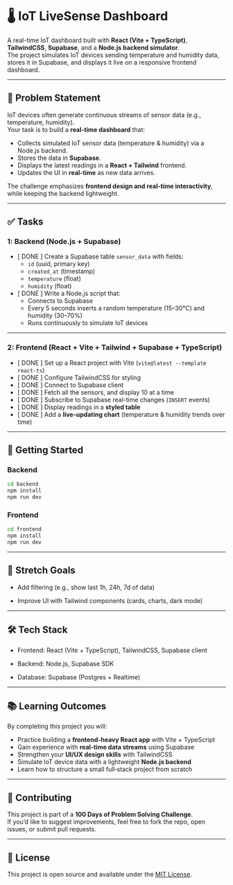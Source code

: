 # 🌡️ IoT LiveSense Dashboard

A real-time IoT dashboard built with **React (Vite + TypeScript)**, **TailwindCSS**, **Supabase**, and a **Node.js backend simulator**.  
The project simulates IoT devices sending temperature and humidity data, stores it in Supabase, and displays it live on a responsive frontend dashboard.

---

## 📌 Problem Statement

IoT devices often generate continuous streams of sensor data (e.g., temperature, humidity).  
Your task is to build a **real-time dashboard** that:

- Collects simulated IoT sensor data (temperature & humidity) via a Node.js backend.
- Stores the data in **Supabase**.
- Displays the latest readings in a **React + Tailwind** frontend.
- Updates the UI in **real-time** as new data arrives.

The challenge emphasizes **frontend design and real-time interactivity**, while keeping the backend lightweight.

---

## ✅ Tasks

### 1: Backend (Node.js + Supabase)

- [ DONE ] Create a Supabase table `sensor_data` with fields:
  - `id` (uuid, primary key)
  - `created_at` (timestamp)
  - `temperature` (float)
  - `humidity` (float)
- [ DONE ] Write a Node.js script that:
  - Connects to Supabase
  - Every 5 seconds inserts a random temperature (15–30°C) and humidity (30–70%)
  - Runs continuously to simulate IoT devices

---

### 2: Frontend (React + Vite + Tailwind + Supabase + TypeScript)

- [ DONE ] Set up a React project with Vite (`vite@latest --template react-ts`)
- [ DONE ] Configure TailwindCSS for styling
- [ DONE ] Connect to Supabase client
- [ DONE ] Fetch all the sensors, and display 10 at a time
- [ DONE ] Subscribe to Supabase real-time changes (`INSERT` events)
- [ DONE ] Display readings in a **styled table**
- [ DONE ] Add a **live-updating chart** (temperature & humidity trends over time)

---

## 🚀 Getting Started

### Backend

```bash
cd backend
npm install
npm run dev
```

### Frontend

```bash
cd frontend
npm install
npm run dev
```

---

## 🎯 Stretch Goals

- Add filtering (e.g., show last 1h, 24h, 7d of data)

- Improve UI with Tailwind components (cards, charts, dark mode)

---

## 🛠️ Tech Stack

- Frontend: React (Vite + TypeScript), TailwindCSS, Supabase client

- Backend: Node.js, Supabase SDK

- Database: Supabase (Postgres + Realtime)

---

## 📚 Learning Outcomes

By completing this project you will:

- Practice building a **frontend-heavy React app** with Vite + TypeScript
- Gain experience with **real-time data streams** using Supabase
- Strengthen your **UI/UX design skills** with TailwindCSS
- Simulate IoT device data with a lightweight **Node.js backend**
- Learn how to structure a small full‑stack project from scratch

---

## 🤝 Contributing

This project is part of a **100 Days of Problem Solving Challenge**.  
If you’d like to suggest improvements, feel free to fork the repo, open issues, or submit pull requests.

---

## 📄 License

This project is open source and available under the [MIT License](LICENSE).
